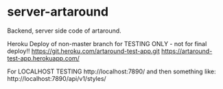 # server-artaround
Backend, server side code of artaround.

Heroku Deploy of non-master branch
for TESTING ONLY - not for final deploy!!
https://git.heroku.com/artaround-test-app.git
https://artaround-test-app.herokuapp.com/


For LOCALHOST TESTING
http://localhost:7890/
and then something like: http://localhost:7890/api/v1/styles/